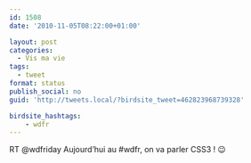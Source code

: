 ```yaml
---
id: 1508
date: '2010-11-05T08:22:00+01:00'

layout: post
categories:
  - Vis ma vie
tags:
  - tweet
format: status
publish_social: no
guid: 'http://tweets.local/?birdsite_tweet=462823968739328'

birdsite_hashtags:
    - wdfr
---
```


RT @wdfriday Aujourd’hui au #wdfr, on va parler CSS3 ! 😉